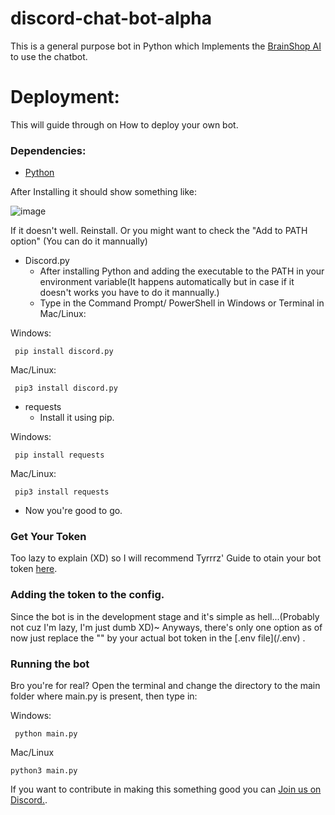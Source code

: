 # discord-chat-bot-alpha
This is a general purpose bot in Python which Implements the <a href="https://brainshop.ai">BrainShop AI</a> to use the chatbot.
<h1>Deployment:</h1>
This will guide through on How to deploy your own bot.
<h3>Dependencies:</h3>

 * <a href="https://www.python.org/downloads/">Python</a>
 
 
 After Installing it should show something like:

 
 ![image](https://user-images.githubusercontent.com/91674437/186214289-3fb6b5a7-4de5-415e-b8a4-11ddf0b25a38.png)

 
 If it doesn't well. Reinstall. Or you might want to check the "Add to PATH option" (You can do it mannually)
 
 * Discord.py
   - After installing Python and adding the executable to the PATH in your environment variable(It happens automatically but in case if it doesn't works you have to do it mannually.)
   - Type in the Command Prompt/ PowerShell in Windows or Terminal in Mac/Linux:
 
Windows:

```
 pip install discord.py
```
 Mac/Linux:
```
 pip3 install discord.py
```

 
 * requests
   - Install it using pip.

Windows:

```
 pip install requests
```
 Mac/Linux:
```
 pip3 install requests
```



   - Now you're good to go.
<h3>Get Your Token</h3>
 Too lazy to explain (XD) so I will recommend Tyrrrz' Guide to otain your bot token <a href = "https://github.com/Tyrrrz/DiscordChatExporter/wiki/Obtaining-Token-and-Channel-IDs#how-to-get-a-bot-token">here</a>. 

<h3>Adding the token to the config.</h3>
Since the bot is in the development stage and it's simple as hell...(Probably not cuz I'm lazy, I'm just dumb XD)~ Anyways, there's only one option as of now just replace the "<TOKEN>" by your actual bot token in the [.env file](/.env) .
  
<h3>Running the bot</h3>
  Bro you're for real?
  Open the terminal and change the directory to the main folder where main.py is present, then type in:

  
Windows:
```
 python main.py
```
Mac/Linux
  ```
  python3 main.py
  ```
  
  
 If you want to contribute in making this something good you can <a href="https://discord.gg/YM74PGgYPq">Join us on Discord.</a>.
